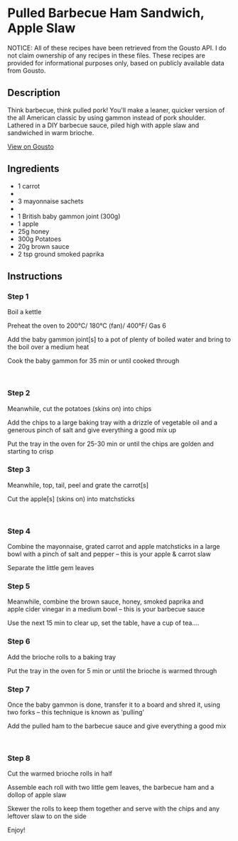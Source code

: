 # Pulled Barbecue Ham Sandwich, Apple Slaw

NOTICE: All of these recipes have been retrieved from the Gousto API. I do not claim ownership of any recipes in these files. These recipes are provided for informational purposes only, based on publicly available data from Gousto.

## Description

Think barbecue, think pulled pork! You'll make a leaner, quicker version of the all American classic by using gammon instead of pork shoulder.  Lathered in a DIY barbecue sauce, piled high with apple slaw and sandwiched in warm brioche. 

[View on Gousto](https://www.gousto.co.uk/recipes/cookbook/pulled-barbecue-ham-sandwich-apple-slaw)

## Ingredients

- 1 carrot
- 
- 3 mayonnaise sachets
- 
- 1 British baby gammon joint (300g)
- 1 apple 
- 25g honey 
- 300g Potatoes
- 20g brown sauce
- 2 tsp ground smoked paprika

## Instructions


### Step 1

Boil a kettle


Preheat the oven to 200&deg;C/ 180&deg;C (fan)/ 400&deg;F/ Gas 6


Add the&nbsp;baby gammon joint<span class="text-danger">[s]</span><span class="text-danger">&nbsp;</span>to a pot of plenty of&nbsp;boiled water&nbsp;and bring to the boil over a medium heat


Cook the&nbsp;baby gammon<span class="text-danger">&nbsp;</span>for 35 min or until cooked through


&nbsp;


### Step 2

Meanwhile, cut the potatoes (skins on) into chips


Add the chips to a large baking tray with a drizzle of vegetable oil and a generous pinch of salt and give everything a good mix up


Put the tray in the oven for 25-30 min or until the chips are golden and starting to crisp


### Step 3

Meanwhile, top, tail, peel and grate the&nbsp;carrot<span class="text-danger">[s]</span>


Cut the&nbsp;apple<span class="text-danger">[s]</span>&nbsp;(skins on) into matchsticks&nbsp;


&nbsp;


### Step 4

Combine the mayonnaise,&nbsp;grated carrot&nbsp;and&nbsp;apple matchsticks in a large bowl with a pinch of salt and pepper&nbsp;&ndash; this is your apple &amp; carrot slaw&nbsp;


Separate&nbsp;the little gem leaves&nbsp;


### Step 5

Meanwhile, combine the brown sauce, honey,&nbsp;smoked paprika&nbsp;and apple&nbsp;cider vinegar in a medium bowl &ndash; this is your barbecue sauce


Use the next 15 min to clear up, set the table, have a cup of tea....


### Step 6

Add the&nbsp;brioche rolls to a baking tray


Put the tray in the oven for 5 min or until the brioche is warmed through


### Step 7

Once the baby gammon is done, transfer it to a board and shred it, using two forks &ndash; this technique is known as 'pulling'


Add the pulled ham to the&nbsp;barbecue&nbsp;sauce and give everything a good mix&nbsp;


&nbsp;

### Step 8

Cut the warmed&nbsp;brioche&nbsp;rolls&nbsp;in half


Assemble each&nbsp;roll&nbsp;with two little gem leaves, the <span class="text-highlight">barbecue</span>&nbsp;ham and&nbsp;a dollop&nbsp;of&nbsp;apple slaw


Skewer the&nbsp;rolls&nbsp;to keep them together and serve with the&nbsp;chips and any leftover slaw to on the side


Enjoy!


